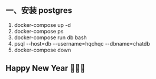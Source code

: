 ## 一、安装 postgres

1. docker-compose up -d
2. docker-compose ps
3. docker-compose run db bash
4. psql --host=db --username=hqchqc --dbname=chatdb
5. docker-compose down

## Happy New Year 🤣😘😍
